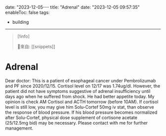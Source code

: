 date: "2023-12-05---
title: "Adrenal"
date: "2023-12-05 09:57:35"
enableToc: false
tags:
  - building
---
> [!info]
>
> 🌱來自: [[snippets]]
# Adrenal
Dear doctor:
This is a patient of esophageal cancer under Pembrolizumab and PF since 2020/12/15. Cortisol level on 12/17 was 1.74ug/dl. However, the patient did not have symptoms suggestive of adrenal insufficiency until days ago when he suffered from shock. He had better appetite today.
My opinion is check AM Cortisol and ACTH tomorrow (before 10AM). If cortisol level is still low, you may give him Solu-Cortef 50mg iv stat, than observe the response of blood pressure. If his blood pressure becomes normalized after Solu-Cortef, physical dose supplement of cortisone acetate (25/12.5mg bid) may be necessary.
Please contact with me for further management.
